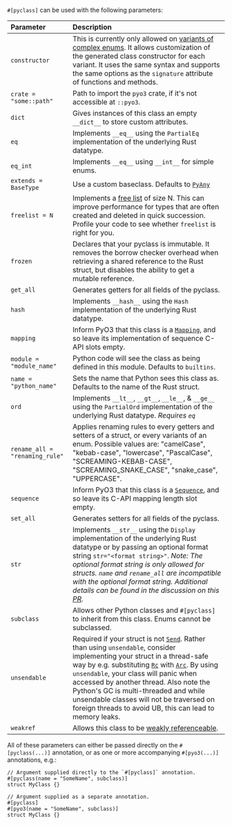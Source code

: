 `#[pyclass]` can be used with the following parameters:

|  Parameter  |  Description |
| :-  | :- |
| `constructor` | This is currently only allowed on [variants of complex enums][params-constructor]. It allows customization of the generated class constructor for each variant. It uses the same syntax and supports the same options as the `signature` attribute of functions and methods. |
| <span style="white-space: pre">`crate = "some::path"`</span>  | Path to import the `pyo3` crate, if it's not accessible at `::pyo3`. |
| `dict` | Gives instances of this class an empty `__dict__` to store custom attributes. |
| `eq` | Implements `__eq__` using the `PartialEq` implementation of the underlying Rust datatype. |
| `eq_int` | Implements `__eq__` using `__int__` for simple enums. |
| <span style="white-space: pre">`extends = BaseType`</span>  | Use a custom baseclass. Defaults to [`PyAny`][params-1] |
| <span style="white-space: pre">`freelist = N`</span> |  Implements a [free list][params-2] of size N. This can improve performance for types that are often created and deleted in quick succession. Profile your code to see whether `freelist` is right for you.  |
| <span style="white-space: pre">`frozen`</span> | Declares that your pyclass is immutable. It removes the borrow checker overhead when retrieving a shared reference to the Rust struct, but disables the ability to get a mutable reference. |
| `get_all` | Generates getters for all fields of the pyclass. |
| `hash` | Implements `__hash__` using the `Hash` implementation of the underlying Rust datatype. |
| `mapping` |  Inform PyO3 that this class is a [`Mapping`][params-mapping], and so leave its implementation of sequence C-API slots empty. |
| <span style="white-space: pre">`module = "module_name"`</span> |  Python code will see the class as being defined in this module. Defaults to `builtins`. |
| <span style="white-space: pre">`name = "python_name"`</span> | Sets the name that Python sees this class as. Defaults to the name of the Rust struct. |
| `ord` | Implements `__lt__`, `__gt__`, `__le__`, & `__ge__` using the `PartialOrd` implementation of the underlying Rust datatype. *Requires `eq`* |
| `rename_all = "renaming_rule"` | Applies renaming rules to every getters and setters of a struct, or every variants of an enum. Possible values are: "camelCase", "kebab-case", "lowercase", "PascalCase", "SCREAMING-KEBAB-CASE", "SCREAMING_SNAKE_CASE", "snake_case", "UPPERCASE". |
| `sequence` |  Inform PyO3 that this class is a [`Sequence`][params-sequence], and so leave its C-API mapping length slot empty. |
| `set_all` | Generates setters for all fields of the pyclass. |
| `str` | Implements `__str__` using the `Display` implementation of the underlying Rust datatype or by passing an optional format string `str="<format string>"`. *Note: The optional format string is only allowed for structs.  `name` and `rename_all` are incompatible with the optional format string.  Additional details can be found in the discussion on this [PR](https://github.com/PyO3/pyo3/pull/4233).* |
| `subclass` | Allows other Python classes and `#[pyclass]` to inherit from this class. Enums cannot be subclassed. |
| `unsendable` | Required if your struct is not [`Send`][params-3]. Rather than using `unsendable`, consider implementing your struct in a thread-safe way by e.g. substituting [`Rc`][params-4] with [`Arc`][params-5]. By using `unsendable`, your class will panic when accessed by another thread. Also note the Python's GC is multi-threaded and while unsendable classes will not be traversed on foreign threads to avoid UB, this can lead to memory leaks. |
| `weakref` | Allows this class to be [weakly referenceable][params-6]. |

All of these parameters can either be passed directly on the `#[pyclass(...)]` annotation, or as one or
more accompanying `#[pyo3(...)]` annotations, e.g.:

```rust,ignore
// Argument supplied directly to the `#[pyclass]` annotation.
#[pyclass(name = "SomeName", subclass)]
struct MyClass {}

// Argument supplied as a separate annotation.
#[pyclass]
#[pyo3(name = "SomeName", subclass)]
struct MyClass {}
```

[params-1]: https://docs.rs/pyo3/latest/pyo3/types/struct.PyAny.html
[params-2]: https://en.wikipedia.org/wiki/Free_list
[params-3]: https://doc.rust-lang.org/std/marker/trait.Send.html
[params-4]: https://doc.rust-lang.org/std/rc/struct.Rc.html
[params-5]: https://doc.rust-lang.org/std/sync/struct.Arc.html
[params-6]: https://docs.python.org/3/library/weakref.html
[params-constructor]: https://pyo3.rs/latest/class.html#complex-enums
[params-mapping]: https://pyo3.rs/latest/class/protocols.html#mapping--sequence-types
[params-sequence]: https://pyo3.rs/latest/class/protocols.html#mapping--sequence-types
